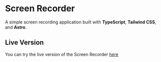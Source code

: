 # Screen Recorder

A simple screen recording application built with **TypeScript**, **Tailwind CSS**, and **Astro**.

## Live Version

You can try the live version of the Screen Recorder [here](https://your-live-url.com)

